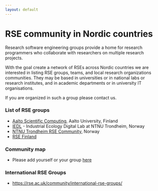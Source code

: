 ```yaml
---
layout: default
---
```


# RSE community in Nordic countries

Research software engineering groups provide a home for research programmers
who collaborate with researchers on multiple research projects.

With the goal create a network of RSEs across Nordic countries we are
interested in listing RSE groups, teams, and local research organizations
communities.  They may be based in universities or in national labs or research
institutes, and in academic departments or in university IT organisations.

If you are organized in such a group please contact us.


### List of RSE groups

* [Aalto Scientific Computing](https://scicomp.aalto.fi/rse/), Aalto University, Finland
* [IEDL](https://iedl.no) - Industrial Ecology Digital Lab at NTNU Trondheim, Norway
* [NTNU Trondheim RSE Community](http://rse.org.ntnu.no/), Norway
* [RSE Finland](/finland/)



### Community map

* Please add yourself or your group [here](/map/)


### International RSE Groups

- <https://rse.ac.uk/community/international-rse-groups/>
